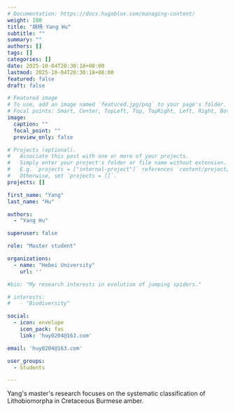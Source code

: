 ```yaml
---
# Documentation: https://docs.hugoblox.com/managing-content/
weight: 180
title: "胡杨 Yang Hu"
subtitle: ""
summary: ""
authors: []
tags: []
categories: []
date: 2025-10-04T20:30:18+08:00
lastmod: 2025-10-04T20:30:18+08:00
featured: false
draft: false

# Featured image
# To use, add an image named `featured.jpg/png` to your page's folder.
# Focal points: Smart, Center, TopLeft, Top, TopRight, Left, Right, BottomLeft, Bottom, BottomRight.
image:
  caption: ""
  focal_point: ""
  preview_only: false

# Projects (optional).
#   Associate this post with one or more of your projects.
#   Simply enter your project's folder or file name without extension.
#   E.g. `projects = ["internal-project"]` references `content/project/deep-learning/index.md`.
#   Otherwise, set `projects = []`.
projects: []

first_name: "Yang"
last_name: "Hu"

authors:
  - "Yang Hu"

superuser: false

role: "Master student"

organizations:
  - name: "Hebei University"
    url: ''

#bio: "My research interests in evolution of jumping spiders."

# interests:
#   - "Biodiversity"

social:
  - icon: envelope
    icon_pack: fas
    link: 'huy0204@163.com'

email: 'huy0204@163.com'

user_groups:
  - Students

---
```


Yang's master's research focuses on the systematic classification of Lithobiomorpha in Cretaceous Burmese amber.
